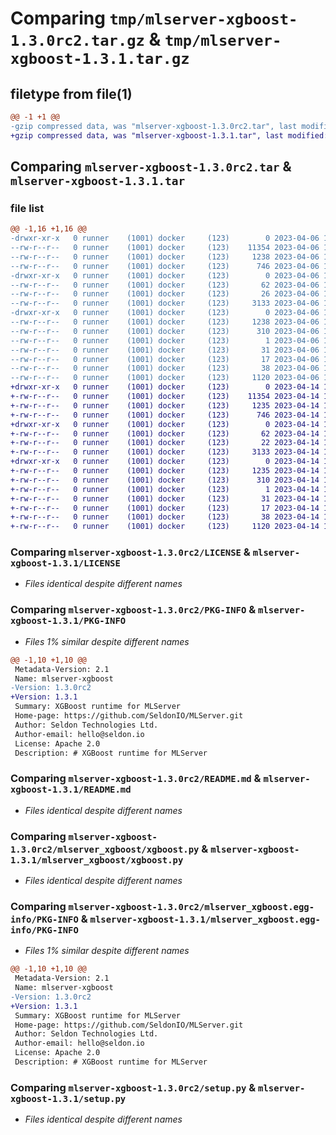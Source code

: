 # Comparing `tmp/mlserver-xgboost-1.3.0rc2.tar.gz` & `tmp/mlserver-xgboost-1.3.1.tar.gz`

## filetype from file(1)

```diff
@@ -1 +1 @@
-gzip compressed data, was "mlserver-xgboost-1.3.0rc2.tar", last modified: Thu Apr  6 15:39:26 2023, max compression
+gzip compressed data, was "mlserver-xgboost-1.3.1.tar", last modified: Fri Apr 14 18:06:26 2023, max compression
```

## Comparing `mlserver-xgboost-1.3.0rc2.tar` & `mlserver-xgboost-1.3.1.tar`

### file list

```diff
@@ -1,16 +1,16 @@
-drwxr-xr-x   0 runner    (1001) docker     (123)        0 2023-04-06 15:39:26.985508 mlserver-xgboost-1.3.0rc2/
--rw-r--r--   0 runner    (1001) docker     (123)    11354 2023-04-06 15:38:54.000000 mlserver-xgboost-1.3.0rc2/LICENSE
--rw-r--r--   0 runner    (1001) docker     (123)     1238 2023-04-06 15:39:26.985508 mlserver-xgboost-1.3.0rc2/PKG-INFO
--rw-r--r--   0 runner    (1001) docker     (123)      746 2023-04-06 15:38:54.000000 mlserver-xgboost-1.3.0rc2/README.md
-drwxr-xr-x   0 runner    (1001) docker     (123)        0 2023-04-06 15:39:26.985508 mlserver-xgboost-1.3.0rc2/mlserver_xgboost/
--rw-r--r--   0 runner    (1001) docker     (123)       62 2023-04-06 15:38:54.000000 mlserver-xgboost-1.3.0rc2/mlserver_xgboost/__init__.py
--rw-r--r--   0 runner    (1001) docker     (123)       26 2023-04-06 15:38:54.000000 mlserver-xgboost-1.3.0rc2/mlserver_xgboost/version.py
--rw-r--r--   0 runner    (1001) docker     (123)     3133 2023-04-06 15:38:54.000000 mlserver-xgboost-1.3.0rc2/mlserver_xgboost/xgboost.py
-drwxr-xr-x   0 runner    (1001) docker     (123)        0 2023-04-06 15:39:26.985508 mlserver-xgboost-1.3.0rc2/mlserver_xgboost.egg-info/
--rw-r--r--   0 runner    (1001) docker     (123)     1238 2023-04-06 15:39:26.000000 mlserver-xgboost-1.3.0rc2/mlserver_xgboost.egg-info/PKG-INFO
--rw-r--r--   0 runner    (1001) docker     (123)      310 2023-04-06 15:39:26.000000 mlserver-xgboost-1.3.0rc2/mlserver_xgboost.egg-info/SOURCES.txt
--rw-r--r--   0 runner    (1001) docker     (123)        1 2023-04-06 15:39:26.000000 mlserver-xgboost-1.3.0rc2/mlserver_xgboost.egg-info/dependency_links.txt
--rw-r--r--   0 runner    (1001) docker     (123)       31 2023-04-06 15:39:26.000000 mlserver-xgboost-1.3.0rc2/mlserver_xgboost.egg-info/requires.txt
--rw-r--r--   0 runner    (1001) docker     (123)       17 2023-04-06 15:39:26.000000 mlserver-xgboost-1.3.0rc2/mlserver_xgboost.egg-info/top_level.txt
--rw-r--r--   0 runner    (1001) docker     (123)       38 2023-04-06 15:39:26.985508 mlserver-xgboost-1.3.0rc2/setup.cfg
--rw-r--r--   0 runner    (1001) docker     (123)     1120 2023-04-06 15:38:54.000000 mlserver-xgboost-1.3.0rc2/setup.py
+drwxr-xr-x   0 runner    (1001) docker     (123)        0 2023-04-14 18:06:26.333818 mlserver-xgboost-1.3.1/
+-rw-r--r--   0 runner    (1001) docker     (123)    11354 2023-04-14 18:05:54.000000 mlserver-xgboost-1.3.1/LICENSE
+-rw-r--r--   0 runner    (1001) docker     (123)     1235 2023-04-14 18:06:26.333818 mlserver-xgboost-1.3.1/PKG-INFO
+-rw-r--r--   0 runner    (1001) docker     (123)      746 2023-04-14 18:05:54.000000 mlserver-xgboost-1.3.1/README.md
+drwxr-xr-x   0 runner    (1001) docker     (123)        0 2023-04-14 18:06:26.333818 mlserver-xgboost-1.3.1/mlserver_xgboost/
+-rw-r--r--   0 runner    (1001) docker     (123)       62 2023-04-14 18:05:54.000000 mlserver-xgboost-1.3.1/mlserver_xgboost/__init__.py
+-rw-r--r--   0 runner    (1001) docker     (123)       22 2023-04-14 18:05:54.000000 mlserver-xgboost-1.3.1/mlserver_xgboost/version.py
+-rw-r--r--   0 runner    (1001) docker     (123)     3133 2023-04-14 18:05:54.000000 mlserver-xgboost-1.3.1/mlserver_xgboost/xgboost.py
+drwxr-xr-x   0 runner    (1001) docker     (123)        0 2023-04-14 18:06:26.333818 mlserver-xgboost-1.3.1/mlserver_xgboost.egg-info/
+-rw-r--r--   0 runner    (1001) docker     (123)     1235 2023-04-14 18:06:26.000000 mlserver-xgboost-1.3.1/mlserver_xgboost.egg-info/PKG-INFO
+-rw-r--r--   0 runner    (1001) docker     (123)      310 2023-04-14 18:06:26.000000 mlserver-xgboost-1.3.1/mlserver_xgboost.egg-info/SOURCES.txt
+-rw-r--r--   0 runner    (1001) docker     (123)        1 2023-04-14 18:06:26.000000 mlserver-xgboost-1.3.1/mlserver_xgboost.egg-info/dependency_links.txt
+-rw-r--r--   0 runner    (1001) docker     (123)       31 2023-04-14 18:06:26.000000 mlserver-xgboost-1.3.1/mlserver_xgboost.egg-info/requires.txt
+-rw-r--r--   0 runner    (1001) docker     (123)       17 2023-04-14 18:06:26.000000 mlserver-xgboost-1.3.1/mlserver_xgboost.egg-info/top_level.txt
+-rw-r--r--   0 runner    (1001) docker     (123)       38 2023-04-14 18:06:26.333818 mlserver-xgboost-1.3.1/setup.cfg
+-rw-r--r--   0 runner    (1001) docker     (123)     1120 2023-04-14 18:05:54.000000 mlserver-xgboost-1.3.1/setup.py
```

### Comparing `mlserver-xgboost-1.3.0rc2/LICENSE` & `mlserver-xgboost-1.3.1/LICENSE`

 * *Files identical despite different names*

### Comparing `mlserver-xgboost-1.3.0rc2/PKG-INFO` & `mlserver-xgboost-1.3.1/PKG-INFO`

 * *Files 1% similar despite different names*

```diff
@@ -1,10 +1,10 @@
 Metadata-Version: 2.1
 Name: mlserver-xgboost
-Version: 1.3.0rc2
+Version: 1.3.1
 Summary: XGBoost runtime for MLServer
 Home-page: https://github.com/SeldonIO/MLServer.git
 Author: Seldon Technologies Ltd.
 Author-email: hello@seldon.io
 License: Apache 2.0
 Description: # XGBoost runtime for MLServer
```

### Comparing `mlserver-xgboost-1.3.0rc2/README.md` & `mlserver-xgboost-1.3.1/README.md`

 * *Files identical despite different names*

### Comparing `mlserver-xgboost-1.3.0rc2/mlserver_xgboost/xgboost.py` & `mlserver-xgboost-1.3.1/mlserver_xgboost/xgboost.py`

 * *Files identical despite different names*

### Comparing `mlserver-xgboost-1.3.0rc2/mlserver_xgboost.egg-info/PKG-INFO` & `mlserver-xgboost-1.3.1/mlserver_xgboost.egg-info/PKG-INFO`

 * *Files 1% similar despite different names*

```diff
@@ -1,10 +1,10 @@
 Metadata-Version: 2.1
 Name: mlserver-xgboost
-Version: 1.3.0rc2
+Version: 1.3.1
 Summary: XGBoost runtime for MLServer
 Home-page: https://github.com/SeldonIO/MLServer.git
 Author: Seldon Technologies Ltd.
 Author-email: hello@seldon.io
 License: Apache 2.0
 Description: # XGBoost runtime for MLServer
```

### Comparing `mlserver-xgboost-1.3.0rc2/setup.py` & `mlserver-xgboost-1.3.1/setup.py`

 * *Files identical despite different names*

